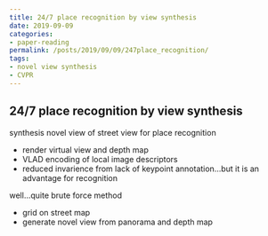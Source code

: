 ```yaml
---
title: 24/7 place recognition by view synthesis
date: 2019-09-09
categories:
- paper-reading
permalink: /posts/2019/09/09/247place_recognition/
tags:
- novel view synthesis
- CVPR
---
```


## 24/7 place recognition by view synthesis

synthesis novel view of street view for place recognition
- render virtual view and depth map
- VLAD encoding of local image descriptors
- reduced invarience from lack of keypoint annotation...but it is an advantage for recognition

well...quite brute force method
- grid on street map
- generate novel view from panorama and depth map
